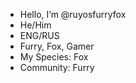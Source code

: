 - Hello, I’m @ruyosfurryfox
- He/Him
- ENG/RUS
- Furry, Fox, Gamer
- My Species: Fox
- Community: Furry
<!---
ruyosfurryfox/ruyosfurryfox is a ✨ special ✨ repository because its `README.md` (this file) appears on your GitHub profile.
You can click the Preview link to take a look at your changes.
--->
